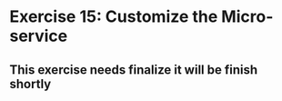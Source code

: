 # Exercise 15: Customize the Micro-service

## This exercise needs finalize it will be finish shortly
